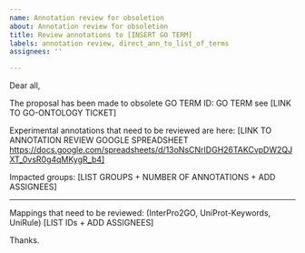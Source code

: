```yaml
---
name: Annotation review for obsoletion
about: Annotation review for obsoletion
title: Review annotations to [INSERT GO TERM]
labels: annotation review, direct_ann_to_list_of_terms
assignees: ''

---
```


Dear all, 

The proposal has been made to obsolete GO TERM ID: GO TERM
see [LINK TO GO-ONTOLOGY TICKET]

Experimental annotations that need to be reviewed are here: 
[LINK TO ANNOTATION REVIEW GOOGLE SPREADSHEET https://docs.google.com/spreadsheets/d/13oNsCNrIDGH26TAKCvpDW2QJXT_0vsR0g4qMKygR_b4]

Impacted groups: 
[LIST GROUPS + NUMBER OF ANNOTATIONS + ADD ASSIGNEES] 

----

Mappings that need to be reviewed: (InterPro2GO, UniProt-Keywords, UniRule) 
[LIST IDs + ADD ASSIGNEES] 



Thanks.
